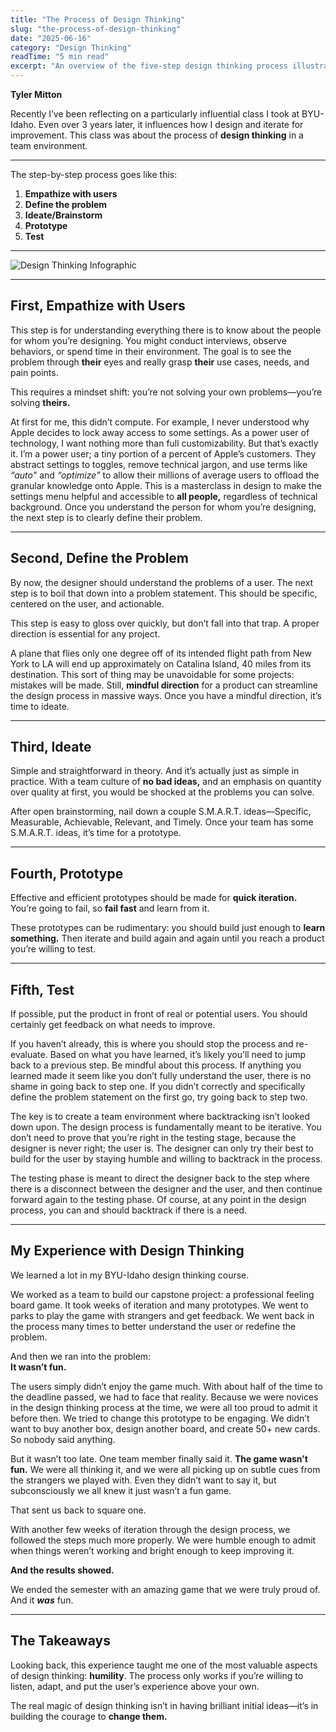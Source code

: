```yaml
---
title: "The Process of Design Thinking"
slug: "the-process-of-design-thinking"
date: "2025-06-16"
category: "Design Thinking"
readTime: "5 min read"
excerpt: "An overview of the five-step design thinking process illustrated through real-world examples and team experiences."
---
```


**Tyler Mitton**  

Recently I’ve been reflecting on a particularly influential class I took at BYU-Idaho. Even over 3 years later, it influences how I design and iterate for improvement. This class was about the process of **design thinking** in a team environment.

---

The step-by-step process goes like this:

1. **Empathize with users**  
2. **Define the problem**  
3. **Ideate/Brainstorm**  
4. **Prototype**  
5. **Test**

---

![Design Thinking Infographic](/TylerMitton/assets/Design_Process.gif)

---

## First, Empathize with Users

This step is for understanding everything there is to know about the people for whom you’re designing. You might conduct interviews, observe behaviors, or spend time in their environment. The goal is to see the problem through **their** eyes and really grasp **their** use cases, needs, and pain points.

This requires a mindset shift: you’re not solving your own problems—you’re solving **theirs.**

At first for me, this didn’t compute. For example, I never understood why Apple decides to lock away access to some settings. As a power user of technology, I want nothing more than full customizability. But that’s exactly it. I’m a power user; a tiny portion of a percent of Apple’s customers. They abstract settings to toggles, remove technical jargon, and use terms like *“auto”* and *“optimize”* to allow their millions of average users to offload the granular knowledge onto Apple. This is a masterclass in design to make the settings menu helpful and accessible to **all people,** regardless of technical background. Once you understand the person for whom you’re designing, the next step is to clearly define their problem.

---

## Second, Define the Problem

By now, the designer should understand the problems of a user. The next step is to boil that down into a problem statement. This should be specific, centered on the user, and actionable.  

This step is easy to gloss over quickly, but don’t fall into that trap. A proper direction is essential for any project.

A plane that flies only one degree off of its intended flight path from New York to LA will end up approximately on Catalina Island, 40 miles from its destination. This sort of thing may be unavoidable for some projects: mistakes will be made. Still, **mindful direction** for a product can streamline the design process in massive ways. Once you have a mindful direction, it’s time to ideate.

---

## Third, Ideate

Simple and straightforward in theory. And it’s actually just as simple in practice. With a team culture of **no bad ideas,** and an emphasis on quantity over quality at first, you would be shocked at the problems you can solve.  

After open brainstorming, nail down a couple S.M.A.R.T. ideas—Specific, Measurable, Achievable, Relevant, and Timely. Once your team has some S.M.A.R.T. ideas, it’s time for a prototype.

---

## Fourth, Prototype

Effective and efficient prototypes should be made for **quick iteration.** You’re going to fail, so **fail fast** and learn from it.  

These prototypes can be rudimentary: you should build just enough to **learn something.** Then iterate and build again and again until you reach a product you’re willing to test.

---

## Fifth, Test

If possible, put the product in front of real or potential users. You should certainly get feedback on what needs to improve.  

If you haven’t already, this is where you should stop the process and re-evaluate. Based on what you have learned, it’s likely you’ll need to jump back to a previous step. Be mindful about this process. If anything you learned made it seem like you don’t fully understand the user, there is no shame in going back to step one. If you didn’t correctly and specifically define the problem statement on the first go, try going back to step two.

The key is to create a team environment where backtracking isn’t looked down upon. The design process is fundamentally meant to be iterative. You don’t need to prove that you’re right in the testing stage, because the designer is never right; the user is. The designer can only try their best to build for the user by staying humble and willing to backtrack in the process.

The testing phase is meant to direct the designer back to the step where there is a disconnect between the designer and the user, and then continue forward again to the testing phase. Of course, at any point in the design process, you can and should backtrack if there is a need.

---

## My Experience with Design Thinking

We learned a lot in my BYU-Idaho design thinking course.

We worked as a team to build our capstone project: a professional feeling board game. It took weeks of iteration and many prototypes. We went to parks to play the game with strangers and get feedback. We went back in the process many times to better understand the user or redefine the problem.

And then we ran into the problem:  
**It wasn’t fun.**

The users simply didn’t enjoy the game much. With about half of the time to the deadline passed, we had to face that reality. Because we were novices in the design thinking process at the time, we were all too proud to admit it before then. We tried to change this prototype to be engaging. We didn’t want to buy another box, design another board, and create 50+ new cards. So nobody said anything.

But it wasn’t too late. One team member finally said it. **The game wasn’t fun.** We were all thinking it, and we were all picking up on subtle cues from the strangers we played with. Even they didn’t want to say it, but subconsciously we all knew it just wasn’t a fun game.

That sent us back to square one.

With another few weeks of iteration through the design process, we followed the steps much more properly. We were humble enough to admit when things weren’t working and bright enough to keep improving it.

**And the results showed.**

We ended the semester with an amazing game that we were truly proud of. And it ***was*** fun.

---

## The Takeaways

Looking back, this experience taught me one of the most valuable aspects of design thinking: **humility**. The process only works if you’re willing to listen, adapt, and put the user’s experience above your own.  

The real magic of design thinking isn’t in having brilliant initial ideas—it’s in building the courage to **change them.**
